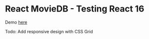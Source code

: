 # React MovieDB - Testing React 16

Demo [here](https://owainharris.github.io/)

 

Todo: Add responsive design with CSS Grid